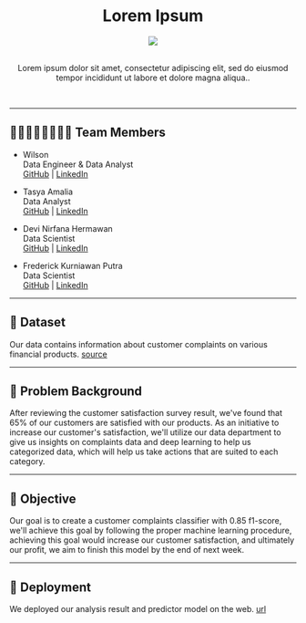 <!-- [![Open in Visual Studio Code](https://classroom.github.com/assets/open-in-vscode-2e0aaae1b6195c2367325f4f02e2d04e9abb55f0b24a779b69b11b9e10269abc.svg)](https://classroom.github.com/online_ide?assignment_repo_id=15332142&assignment_repo_type=AssignmentRepo) -->


<a name="readme-top"></a>

<div align='center'>
    <h1><b>Lorem Ipsum</b></h1>
    <img src='add_logo_here.png'/>
    <br><br>
    <p>Lorem ipsum dolor sit amet, consectetur adipiscing elit, sed do eiusmod tempor incididunt ut labore et dolore magna aliqua..</p>
    <br>

<!-- ![Python](https://badgen.net/badge/Python/3.9.18/blue?)
![Streamlit](https://badgen.net/badge/Streamlit/1.10.0/orange?)
![Pandas](https://badgen.net/badge/Pandas/1.4.3/blue?)
![Seaborn](https://badgen.net/badge/Seaborn/0.11.2/green?)
![Matplotlib](https://badgen.net/badge/Matplotlib/3.5.2/blue?)
![Scikit-learn](https://badgen.net/badge/scikit-learn/1.4.2/yellow?)
![Plotly](https://badgen.net/badge/Plotly/5.22.0/cyan?)
![TensorFlow](https://badgen.net/badge/TensorFlow/2.15.0/orange?)
![WordCloud](https://badgen.net/badge/WordCloud/1.8.1/purple?)
![NLTK](https://badgen.net/badge/NLTK/3.7/red?)
![Docker](https://badgen.net/badge/Docker/20.10/cyan?) -->

</div>

---

## 👨🏻‍👩🏻‍👦🏻‍👦🏻 **Team Members**
- Wilson  
Data Engineer & Data Analyst<br>
    [GitHub](https://github.com/weewoo2636) | [LinkedIn](https://www.linkedin.com/in/wilson-773134243/)

- Tasya Amalia <br>
Data Analyst<br>
    [GitHub](https://github.com/tasyamla) | [LinkedIn](https://www.linkedin.com/in/tasyamla/)

- Devi Nirfana Hermawan <br>
Data Scientist<br>
    [GitHub](https://github.com/nirfana) | [LinkedIn](https://www.linkedin.com/in/devinirfana/)

- Frederick Kurniawan Putra <br>
Data Scientist<br>
    [GitHub](https://github.com/UdonUltra) | [LinkedIn](https://www.linkedin.com/in/frederick-kurniawan-putra-389b6a146/)

--- 
## 💾 **Dataset**
Our data contains information about customer complaints on various financial products.
[source](https://data.world/data-society/consumer-complaint-data)

---
## 📝 **Problem Background**
After reviewing the customer satisfaction survey result, we've found that 65% of our customers are satisfied with our products. As an initiative to increase our customer's satisfaction, we'll utilize our data department to give us insights on complaints data and deep learning to help us categorized data, which will help us take actions that are suited to each category.

---
## 🎯 **Objective**
Our goal is to create a customer complaints classifier with 0.85 f1-score, we'll achieve this goal by following the proper machine learning procedure, achieving this goal would increase our customer satisfaction, and ultimately our profit, we aim to finish this model by the end of next week.

---
## 🚀 **Deployment**
We deployed our analysis result and predictor model on the web.
[url](https://huggingface.co/spaces/dnirfana/Complaint_Ease?logs=build)
